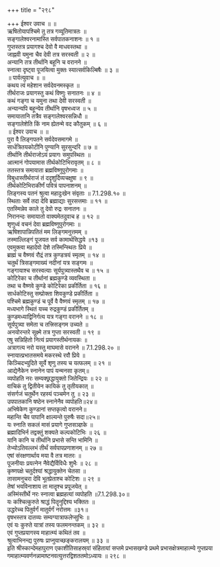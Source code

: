 +++
title = "२९८"

+++
ईश्वर उवाच ॥ ॥  
ऋषितोयापश्चिमे तु तत्र गव्यूतिमात्रतः ॥  
सङ्गालेश्वरनामास्ति सर्वपातकनाशनः ॥ १ ॥  
गुप्तस्तत्र प्रयागश्च देवो वै माधवस्तथा ॥  
जाह्नवी यमुना चैव देवी तत्र सरस्वती ॥ २ ॥  
अन्यानि तत्र तीर्थानि बहूनि च वरानने ॥  
स्नात्वा दृष्ट्वा पूजयित्वा मुक्तः स्यात्सर्वकिल्बिषैः ॥ ३ ॥  
॥ पार्वत्युवाच ॥ ॥  
कथय त्वं महेशान सर्वदेवनमस्कृत ॥  
तीर्थराजः प्रयागस्तु कथं विष्णुः सनातनः ॥ ४ ॥  
कथं गङ्गा च यमुना तथा देवी सरस्वती ॥  
अन्यान्यपि बहून्येव तीर्थानि वृषभध्वज ॥ ५ ॥  
समायातानि तत्रैव सङ्गालेश्वरसन्निधौ ॥  
सङ्गालेशेति किं नाम ह्येतन्मे वद कौतुकम् ॥ ६ ॥  
॥ ईश्वर उवाच ॥ ॥  
पुरा वै लिङ्गपतने सर्वदेवसमागमे ॥  
सार्धत्रितयकोटीनि पुण्यानि सुरसुन्दरि ॥ ७ ॥  
तीर्थानि तीर्थराजोऽयं प्रयागः समुपस्थितः ॥  
आत्मानं गोपयामास तीर्थकोटिभिरावृतम् ॥ ८ ॥  
ततस्तत्र समायाता ब्रह्मविष्णुपुरोगमाः ॥  
विबुधास्तीर्थराजं तं ददृशुर्दिव्यचक्षुषा ॥ ९ ॥  
तीर्थकोटिभिराकीर्णं पवित्रं पापनाशनम् ॥  
लिङ्गस्य पतनं श्रुत्वा महादुःखेन संवृताः ॥ 7.1.298.१० ॥  
स्थिताः सर्वे तदा देवि ब्रह्माद्याः सुरसत्तमाः ॥ ११ ॥  
एतस्मिन्नेव काले तु देवो रुद्रः सनातनः ॥  
निरानन्दः समायातो वाक्यमेतदुवाच ह ॥ १२ ॥  
शृणुध्वं वचनं देवा ब्रह्मविष्णुपुरोगमाः ॥  
ऋषिशापान्निपतितं मम लिङ्गमनुत्तमम् ॥  
तस्माल्लिङ्गं पूजयत सर्व कामार्थसिद्धये ॥१३ ॥  
एवमुक्त्वा महादेवो देशे तस्मिन्स्थितः प्रिये ॥  
ब्राह्मं च वैष्णवं रौद्रं तत्र कुण्डत्रयं स्मृतम् ॥ १४ ॥  
चतुर्थं त्रिसङ्गमाख्यं नदीनां यत्र सङ्गमः ॥  
गङ्गायाश्च सरस्वत्याः सूर्यपुत्र्यास्तथैव च ॥ १५ ॥  
कोटिरेका च तीर्थानां ब्रह्मकुण्डे व्यवस्थिता ॥  
तथा च वैष्णवे कुण्डे कोटिरेका प्रकीर्तिता ॥ १६ ॥  
सार्धकोटिस्तु सम्प्रोक्ता शिवकुण्डे प्रकीर्तिता ॥  
पश्चिमे ब्रह्मकुण्डं च पूर्वे वै वैष्णवं स्मृतम् ॥ १७ ॥  
मध्यभागे स्थितं यच्च रुद्रकुण्डं प्रकीर्तितम् ॥  
कुण्डमध्याद्विनिर्गत्य यत्र गङ्गा वरानने ॥ १८ ॥  
सूर्यपुत्र्या समेता च तत्त्रिसङ्गम उच्यते ॥  
अनयोरन्तरे सूक्ष्मे तत्र गुप्ता सरस्वती ॥ १९ ॥  
एषु सन्निहितो नित्यं प्रयागस्तीर्थनायकः ॥  
अत्रागत्य नरो यस्तु माघमासे वरानने ॥ 7.1.298.२० ॥  
स्नायात्प्रभातसमये मकरस्थे रवौ प्रिये ॥  
किञ्चिदभ्युदिते सूर्ये शृणु तस्य च यत्फलम् ॥ २१ ॥  
आद्येनैकेन स्नानेन पापं यन्मनसा कृतम्॥  
व्यपोहति नरः सम्यक्छ्रद्धायुक्तो जितेन्द्रियः ॥ २२ ॥  
वाचिकं तु द्वितीयेन कायिकं तु तृतीयकात् ॥  
संसर्गजं चतुर्थेन रहस्यं पञ्चमेन तु ॥ २३ ॥  
उपपातकानि षष्ठेन स्नानेनैव व्यपोहति॥२४॥  
अभिषेकेण कुण्डानां सप्तकृत्वो वरानने॥  
महान्ति चैव पापानि क्षाल्यन्ते पुरुषैः सदा॥२५॥  
यः स्नाति सकलं मासं प्रयागे गुप्तसञ्ज्ञके ॥  
ब्रह्मादिभिर्न तद्वक्तुं शक्यते कल्पकोटिभिः ॥ २६ ॥  
यानि कानि च तीर्थानि प्रभासे सन्ति भामिनि ॥  
तेभ्योऽतिवल्लभं तीर्थं सर्वपापप्रणाशनम् ॥ २७ ॥  
एषां संरक्षणार्थाय मया वै तत्र मातरः ॥  
पूजनीयाः प्रयत्नेन नैवेद्यैर्विविधैः शुभैः ॥ २८ ॥  
कृष्णपक्षे चतुर्दश्यां श्रद्धायुक्तेन चेतसा ॥  
तासामनुचरा देवि भूतप्रेताश्च कोटिशः ॥ २९ ॥  
तेषां भयविनाशाय ता मातॄश्च प्रपूजयेत् ॥  
अस्मिंस्तीर्थे नरः स्नात्वा ब्रह्महत्यां व्यपोहति ॥7.1.298.३०॥  
यः कश्चित्कुरुते श्राद्धं पितॄनुद्दिश्य भक्तितः ॥  
उद्धरेच्च पितुर्वर्गं मातुर्वर्गं नरोत्तमः ॥३१॥  
वृषभस्तत्र दातव्यः सम्यग्यात्राफलेप्सुभिः ॥  
एवं यः कुरुते यात्रां तस्य फलमनन्तकम् ॥ ३२ ॥  
एवं गुप्तप्रयागस्य माहात्म्यं कथितं तव ॥  
श्रुत्वाभिनन्द्य पुरुषः प्राप्नुयाच्छङ्करालयम् ॥ ३३ ॥  
 इति श्रीस्कान्देमहापुराण एकाशीतिसाहस्र्यां संहितायां सप्तमे प्रभासखण्डे प्रथमे प्रभासक्षेत्रमाहात्म्ये गुप्तप्रया गमाहात्म्यवर्णनन्नामाष्टनवत्युत्तरद्विशततमोऽध्यायः ॥ २९८ ॥